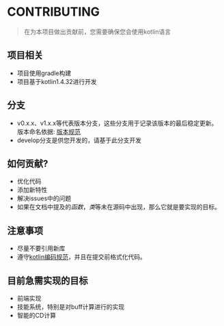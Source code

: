 # CONTRIBUTING

> 在为本项目做出贡献前，您需要确保您会使用kotlin语言

## 项目相关
- 项目使用gradle构建
- 项目基于kotlin1.4.32进行开发

## 分支
- v0.x.x、v1.x.x等代表版本分支，这些分支用于记录该版本的最后稳定更新。
  版本命名依据: [版本规范](./docs/版本规范.md)
- develop分支是供您开发的，请基于此分支开发

## 如何贡献?
- 优化代码
- 添加新特性
- 解决issues中的问题
- 如果在文档中提及的*函数*，*类*等未在源码中出现，那么它就是要实现的目标。

## 注意事项
- 尽量不要引用新库
- 遵守[kotlin编码规范](https://www.kotlincn.net/docs/reference/coding-conventions.html)，并且在提交前格式化代码。

## 目前急需实现的目标
- 前端实现
- 技能系统，特别是对buff计算进行的实现
- 智能的CD计算